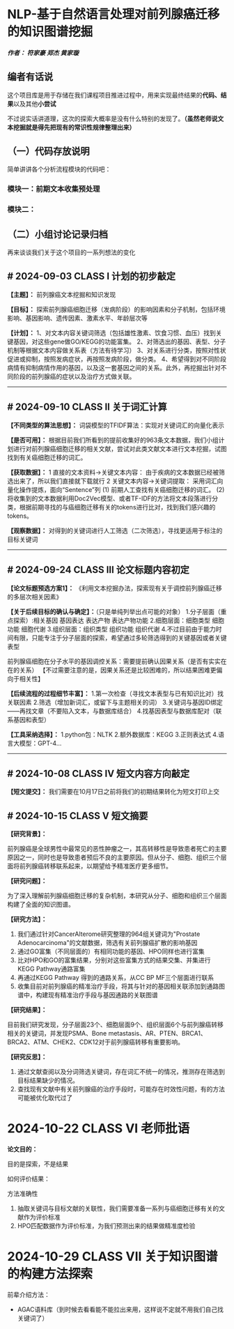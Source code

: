 # NLP-基于自然语言处理对前列腺癌迁移的知识图谱挖掘
##### 作者： 符家豪 郑杰 黄家璇


## 编者有话说
这个项目库是用于存储在我们课程项目推进过程中，用来实现最终结果的**代码、结果**以及其他**小尝试**

不过说实话讲道理，这次的探索大概率是没有什么特别的发现了。**（虽然老师说文本挖掘就是得先把现有的常识性规律整理出来）**

## （一）代码存放说明
简单讲讲各个分析流程模块的代码吧：

### 模块一：前期文本收集预处理

### 模块二：


## （二）小组讨论记录归档
再来谈谈我们关于这个项目的一系列想法的变化
## # 2024-09-03 CLASS I  计划的初步敲定

**【主题】：**
    前列腺癌文本挖掘和知识发现

**【目标】：**
    探索前列腺癌细胞迁移（发病阶段）的影响因素和分子机制，包括环境影响、基因影响、遗传因素、激素水平、年龄层次等

**【计划】：**
    1、对文本内容关键词筛选（包括雄性激素、饮食习惯、血压）找到关键基因，对这些gene做GO/KEGG的功能富集。
    2、对筛选出的基因、表型、分子机制等根据文本内容做关系表（方法有待学习）
    3、对关系进行分类，按照对性状促进或抑制，按照发病症状，再按照发病阶段，做分类。
    4、希望得到对不同阶段病情有抑制病情作用的基因，以及这一套基因之间的关系。此外，再挖掘出针对不同阶段的前列腺癌的症状以及治疗方式做关联。

---

## # 2024-09-10 CLASS II  关于词汇计算

**【不同类型的算法思想】：**
    词袋模型的TFIDF算法：实现对关键词汇的向量化表示

**【是否可用】：**
根据目前我们所看到的提前收集好的963条文本数据，我们小组计划进行对前列腺癌细胞迁移的相关文献，尝试对此类文献文本进行文本挖掘，试图找到有关癌细胞迁移的词汇。

**【获取数据】：**
    1 直接的文本资料→关键文本内容：
由于疾病的文本数据已经被筛选出来了，所以我们直接就下载就行
    2 关键文本内容→关键词提取：
采用词汇向量化操作提炼，面向“Sentence”列
        (1) 前期人工查找有关癌细胞迁移的词汇。
        (2) 将收集到的文本数据利用Doc2Vec模型、或者TF-IDF的方法将文本段落进行分类，根据前期寻找的与癌细胞迁移有关的tokens进行比对，找到我们感兴趣的tokens。

**【观察数据】：**
对得到的关键词进行人工筛选（二次筛选），寻找更适用于标注的目标关键词

---

## # 2024-09-24 CLASS III  论文标题内容初定

**【论文标题预选方案1】：**
《利用文本挖掘办法，探索现有关于调控前列腺癌迁移的多层次相关因素》

**【关于后续目标的确认与确定】：**（只是单纯列举出点可能的对象）
    1.分子层面（重点探索）:相关基因 基因表达 表达产物 表达产物功能
    2.细胞层面：细胞类型  细胞功能  细胞代谢
    3.组织层面：组织类型  组织功能  组织代谢
    4.不过目前由于能力时间有限，只能专注于分子层面的探索，希望通过多轮筛选得到的关键基因或者关键表型

前列腺癌细胞在分子水平的基因调控关系：需要提前确认因果关系（是否有实实在在的关系）
        【不过需要注意的是，因果关系还是比较困难的，所以结果困难更偏向于相关性】

**【后续流程的过程细节丰富】：**
    1.第一次检查（寻找文本表型与已有知识比对）找关联因素
    2.筛选（增加新词汇，或留下与主题相关的词）
    3.关键词与基因ID绑定——再找文章（不要陷入文本，与数据库结合）
    4.找基因表型与数据库配对（联系基因和表型）

**【工具采纳选择】：**
    1.python包：NLTK
    2.额外数据库：KEGG
    3.正则表达式
    4.语言大模型：GPT-4...

---

## # 2024-10-08 CLASS IV  短文内容方向敲定

**【短文提交】：**
    我们需要在10月17日之前将我们的初期结果转化为短文打印上交

## # 2024-10-15 CLASS V 短文摘要

**【研究背景】：**

前列腺癌是全球男性中最常见的恶性肿瘤之一，其高转移性是导致患者死亡的主要原因之一，同时也是导致患者预后不良的主要原因。但从分子、细胞、组织三个层面将前列腺癌转移联系起来，以期望给予精准医疗更多细节。

**【研究问题】：**

为了深入理解前列腺癌细胞迁移的复杂机制，本研究从分子、细胞和组织三个层面构建了全面的知识图谱。

**【研究方法】：**

1. 我们通过针对CancerAlterome研究整理的964组关键词为"Prostate Adenocarcinoma"的文献数据，筛选有关前列腺癌扩散的影响基因
2. 通过GO富集（不同层面的）有相同功能的基因、HPO同样也进行富集
3. 比对HPO和GO的富集结果，分别对这些富集方式的结果交集、并集进行KEGG Pathway通路富集
4. 再通过KEGG Pathway 得到的通路关系，从CC BP MF三个层面进行联系
5. 收集目前对前列腺癌的精准治疗手段，将其与针对的基因相关联添加到通路图谱中，构建现有精准治疗手段与基因通路的关联图谱

**【研究结果】：**

目前我们研究发现，分子层面23个、细胞层面9个、组织层面6个与前列腺癌转移相关的关键词，并发现PSMA、Bone metastasis、AR、PTEN、BRCA1、BRCA2、ATM、CHEK2、CDK12对于前列腺癌转移有重要影响。

**【研究反思】：**

1. 通过文献查阅以及分词筛选关键词，存在词汇不统一的情况，推测存在筛选到目标结果缺少的情况。
2. 查找现有文献中有关前列腺癌的治疗手段时，可能存在时效性问题，有的方法可能被优化取代过了

# 2024-10-22 CLASS VI 老师批语

**论文目的：**

目的是探索，不是结果

如何评价结果：

方法准确性

1. 抽取关键词与目标文献的关联性，我们需要准备一系列与癌细胞迁移有关的文献作为评价标准
2. HPO匹配数据作为评价标准，为我们预测出来的结果做精准度检验

# 2024-10-29 CLASS VII 关于知识图谱的构建方法探索

前辈介绍方法：

* AGAC语料库（到时候去看看能不能拉出来用，这样说不定就不用我们自己找关键词了）
